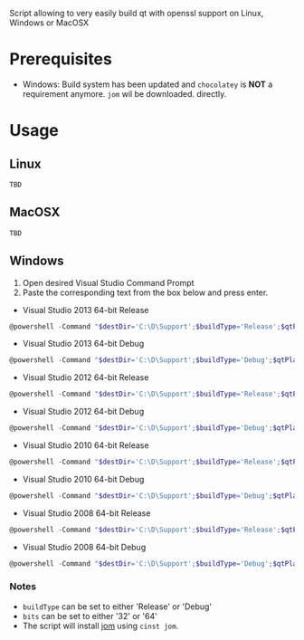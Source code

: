 Script allowing to very easily build qt with openssl support on Linux, Windows or MacOSX

Prerequisites
=============

* Windows: Build system has been updated and `chocolatey` is **NOT** a requirement anymore. `jom` wil be downloaded.
directly.

Usage
=====

Linux
-----

```
TBD
```

MacOSX
------

```
TBD
```

Windows
-------

1. Open desired Visual Studio Command Prompt
2. Paste the corresponding text from the box below and press enter.

* Visual Studio 2013 64-bit Release

```PowerShell
@powershell -Command "$destDir='C:\D\Support';$buildType='Release';$qtPlatform='win32-msvc2013';$bits='64';iex ((new-object net.webclient).DownloadString('https://raw.githubusercontent.com/jcfr/qt-easy-build/4.8.7/windows_build_qt.ps1'))"
```

* Visual Studio 2013 64-bit Debug

```PowerShell
@powershell -Command "$destDir='C:\D\Support';$buildType='Debug';$qtPlatform='win32-msvc2013';$bits='64';iex ((new-object net.webclient).DownloadString('https://raw.githubusercontent.com/jcfr/qt-easy-build/4.8.7/windows_build_qt.ps1'))"
```

* Visual Studio 2012 64-bit Release

```PowerShell
@powershell -Command "$destDir='C:\D\Support';$buildType='Release';$qtPlatform='win32-msvc2012';$bits='64';iex ((new-object net.webclient).DownloadString('https://raw.githubusercontent.com/jcfr/qt-easy-build/4.8.7/windows_build_qt.ps1'))"
```

* Visual Studio 2012 64-bit Debug

```PowerShell
@powershell -Command "$destDir='C:\D\Support';$buildType='Debug';$qtPlatform='win32-msvc2012';$bits='64';iex ((new-object net.webclient).DownloadString('https://raw.githubusercontent.com/jcfr/qt-easy-build/4.8.7/windows_build_qt.ps1'))"
```

* Visual Studio 2010 64-bit Release

```PowerShell
@powershell -Command "$destDir='C:\D\Support';$buildType='Release';$qtPlatform='win32-msvc2010';$bits='64';iex ((new-object net.webclient).DownloadString('https://raw.githubusercontent.com/jcfr/qt-easy-build/4.8.7/windows_build_qt.ps1'))"
```

* Visual Studio 2010 64-bit Debug

```PowerShell
@powershell -Command "$destDir='C:\D\Support';$buildType='Debug';$qtPlatform='win32-msvc2010';$bits='64';iex ((new-object net.webclient).DownloadString('https://raw.githubusercontent.com/jcfr/qt-easy-build/4.8.7/windows_build_qt.ps1'))"
```

* Visual Studio 2008 64-bit Release

```PowerShell
@powershell -Command "$destDir='C:\D\Support';$buildType='Release';$qtPlatform='win32-msvc2008';$bits='64';iex ((new-object net.webclient).DownloadString('https://raw.githubusercontent.com/jcfr/qt-easy-build/4.8.7/windows_build_qt.ps1'))"
```

* Visual Studio 2008 64-bit Debug

```PowerShell
@powershell -Command "$destDir='C:\D\Support';$buildType='Debug';$qtPlatform='win32-msvc2008';$bits='64';iex ((new-object net.webclient).DownloadString('https://raw.githubusercontent.com/jcfr/qt-easy-build/4.8.7/windows_build_qt.ps1'))"
```

### Notes ###

* `buildType` can be set to either 'Release' or 'Debug'
* `bits` can be set to either '32' or '64'
* The script will install [jom](http://qt-project.org/wiki/jom) using `cinst jom`.
